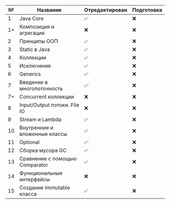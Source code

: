 | № | Название | Отредактирован | Подготовка |
|---|----------|----------------|------------|
| 1 | Java Core | :white_check_mark: |    :x:    |
| 1+ | Композиция и агрегация   | :x: | :x: |
| 2 | Принципы ООП | :white_check_mark: | :x: |
| 3 | Static в Java | :white_check_mark: | :x: |
| 4 | Коллекции | :white_check_mark: | :x: |
| 5 | Исключения | :white_check_mark: | :x: |
| 6 | Generics | :white_check_mark: | :x: |
| 7 | Введение в многопоточность | :white_check_mark: | :x: |
| 7+ | Concurrent коллекции | :x: | :x: |
| 8 | Input/Output потоки. File IO | :x: | :x: |
| 9 | Stream и Lambda | :white_check_mark: | :x: |
| 10 | Внутренние и вложенные классы | :white_check_mark: | :x: |
| 11 | Optional | :white_check_mark: | :x: |
| 12 | Сборка мусора GC | :white_check_mark: | :x: |
| 13 | Сравнение с помощью Comparator | :white_check_mark: | :x: |
| 14 | Функциональные интерфейсы | :x: | :x: |
| 15 | Создание Immutable класса | :white_check_mark: | :x: |